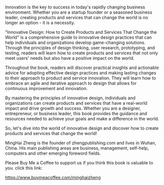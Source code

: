 

Innovation is the key to success in today's rapidly changing business environment. Whether you are a startup founder or a seasoned business leader, creating products and services that can change the world is no longer an option - it is a necessity.

"Innovative Design: How to Create Products and Services That Change the World" is a comprehensive guide to innovative design practices that can help individuals and organizations develop game-changing solutions. Through the principles of design thinking, user research, prototyping, and testing, readers will learn how to create products and services that not only meet users' needs but also have a positive impact on the world.

Throughout the book, readers will discover practical insights and actionable advice for adopting effective design practices and making lasting changes to their approach to product and service innovation. They will learn how to embrace an agile and iterative approach to design that allows for continuous improvement and innovation.

By mastering the principles of innovative design, individuals and organizations can create products and services that have a real-world impact and drive growth and success. Whether you are a designer, entrepreneur, or business leader, this book provides the guidance and resources needed to achieve your goals and make a difference in the world.

So, let's dive into the world of innovative design and discover how to create products and services that change the world!

MingHai Zheng is the founder of zhengpublishing.com and lives in Wuhan, China. His main publishing areas are business, management, self-help, computers and other emerging foreword fields.

Please Buy Me a Coffee to support us if you think this book is valuable to you. click this link:

https://www.buymeacoffee.com/minghaizheng
